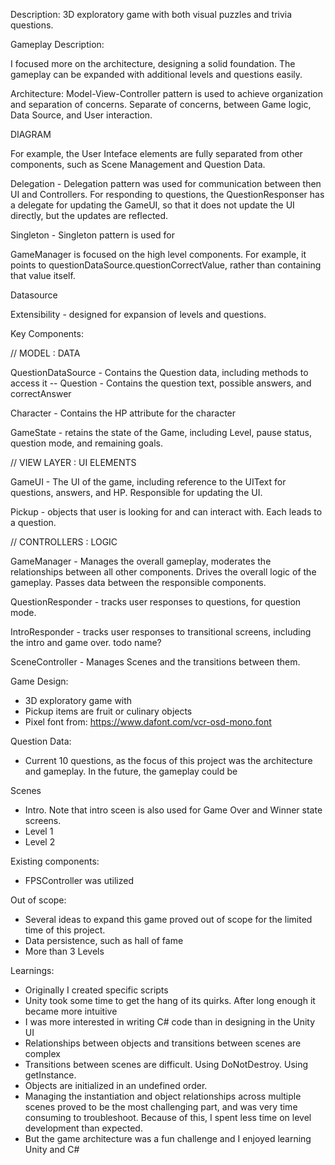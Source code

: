 Description:
3D exploratory game with both visual puzzles and trivia questions.

Gameplay Description:

I focused more on the architecture, designing a solid foundation. The gameplay can be expanded with additional levels and questions easily.

Architecture:
Model-View-Controller pattern is used to achieve organization and separation of concerns.
Separate of concerns, between Game logic, Data Source, and User interaction.

DIAGRAM

For example, the User Inteface elements are fully separated from other components, such as Scene Management and Question Data.

Delegation - Delegation pattern was used for communication between then UI and Controllers. For responding to questions, the QuestionResponser has a delegate for updating the GameUI, so that it does not update the UI directly, but the updates are reflected.

Singleton - Singleton pattern is used for

GameManager is focused on the high level components. For example, it points to questionDataSource.questionCorrectValue, rather than containing that value itself.

Datasource

Extensibility - designed for expansion of levels and questions.

Key Components:

// MODEL : DATA

QuestionDataSource - Contains the Question data, including methods to access it
-- Question - Contains the question text, possible answers, and correctAnswer

Character - Contains the HP attribute for the character

GameState - retains the state of the Game, including Level, pause status, question mode, and remaining goals.

// VIEW LAYER : UI ELEMENTS

GameUI - The UI of the game, including reference to the UIText for questions, answers, and HP. Responsible for updating the UI.

Pickup - objects that user is looking for and can interact with. Each leads to a question.

// CONTROLLERS : LOGIC

GameManager - Manages the overall gameplay, moderates the relationships between all other components. Drives the overall logic of the gameplay. Passes data between the responsible components.

QuestionResponder - tracks user responses to questions, for question mode.

IntroResponder - tracks user responses to transitional screens, including the intro and game over. todo name?

SceneController - Manages Scenes and the transitions between them.

Game Design:

- 3D exploratory game with
- Pickup items are fruit or culinary objects
- Pixel font from: https://www.dafont.com/vcr-osd-mono.font

Question Data:

- Current 10 questions, as the focus of this project was the architecture and gameplay. In the future, the gameplay could be

Scenes

- Intro. Note that intro sceen is also used for Game Over and Winner state screens.
- Level 1
- Level 2

Existing components:

- FPSController was utilized

Out of scope:

- Several ideas to expand this game proved out of scope for the limited time of this project.
- Data persistence, such as hall of fame
- More than 3 Levels

Learnings:

- Originally I created specific scripts
- Unity took some time to get the hang of its quirks. After long enough it became more intuitive
- I was more interested in writing C# code than in designing in the Unity UI
- Relationships between objects and transitions between scenes are complex
- Transitions between scenes are difficult. Using DoNotDestroy. Using getInstance.
- Objects are initialized in an undefined order.
- Managing the instantiation and object relationships across multiple scenes proved to be the most challenging part, and was very time consuming to troubleshoot. Because of this, I spent less time on level development than expected.
- But the game architecture was a fun challenge and I enjoyed learning Unity and C#

